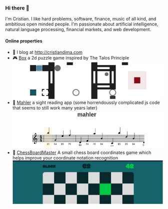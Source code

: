 ### Hi there 👋 

<!--
**cristiandima/cristiandima** is a ✨ _special_ ✨ repository because its `README.md` (this file) appears on your GitHub profile.

Here are some ideas to get you started:

- 🔭 I’m currently working on ...
- 🌱 I’m currently learning ...
- 👯 I’m looking to collaborate on ...
- 🤔 I’m looking for help with ...
- 💬 Ask me about ...
- 📫 How to reach me: ...
- 😄 Pronouns: ...
- ⚡ Fun fact: ...
-->

I'm Cristian. I like hard problems, software, finance, music of all kind, and ambitious open minded people. I'm passionate about artificial intelligence, natural language processing, financial markets, and web development.

#### Online properties

- :notebook_with_decorative_cover: I blog at http://cristiandima.com
- :video_game: [Box](https://cristiandima.github.io/box/) a 2d puzzle game inspired by The Talos Principle ![box](box.png)
- :musical_keyboard: [Mahler](http://cristiandima.github.io/mahler/) a sight reading app (some horrendoussly complicated js code that seems to still work many years later) ![box](mahler.png)
- :horse: [ChessBoardMaster](http://cristiandima.github.io/chessboardmaster/) A small chess board coordinates game which helps improve your coordinate notation recognition ![chessboardmaster](chessboardmaster.png)

